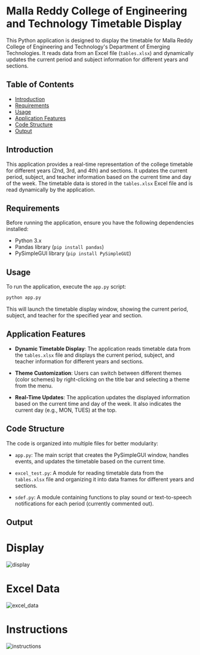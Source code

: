 # Malla Reddy College of Engineering and Technology Timetable Display

This Python application is designed to display the timetable for Malla Reddy College of Engineering and Technology's Department of Emerging Technologies. It reads data from an Excel file (`tables.xlsx`) and dynamically updates the current period and subject information for different years and sections.

## Table of Contents

- [Introduction](#introduction)
- [Requirements](#requirements)
- [Usage](#usage)
- [Application Features](#application-features)
- [Code Structure](#code-structure)
- [Output](#output)

## Introduction

This application provides a real-time representation of the college timetable for different years (2nd, 3rd, and 4th) and sections. It updates the current period, subject, and teacher information based on the current time and day of the week. The timetable data is stored in the `tables.xlsx` Excel file and is read dynamically by the application.

## Requirements

Before running the application, ensure you have the following dependencies installed:

- Python 3.x
- Pandas library (`pip install pandas`)
- PySimpleGUI library (`pip install PySimpleGUI`)

## Usage

To run the application, execute the `app.py` script:

```bash
python app.py
```

This will launch the timetable display window, showing the current period, subject, and teacher for the specified year and section.

## Application Features

- **Dynamic Timetable Display**: The application reads timetable data from the `tables.xlsx` file and displays the current period, subject, and teacher information for different years and sections.

- **Theme Customization**: Users can switch between different themes (color schemes) by right-clicking on the title bar and selecting a theme from the menu.

- **Real-Time Updates**: The application updates the displayed information based on the current time and day of the week. It also indicates the current day (e.g., MON, TUES) at the top.

## Code Structure

The code is organized into multiple files for better modularity:

- `app.py`: The main script that creates the PySimpleGUI window, handles events, and updates the timetable based on the current time.

- `excel_test.py`: A module for reading timetable data from the `tables.xlsx` file and organizing it into data frames for different years and sections.

- `sdef.py`: A module containing functions to play sound or text-to-speech notifications for each period (currently commented out).

## Output

# Display

![display](https://github.com/Praveen880890/Mrcet_time_table/assets/76040957/7726b31a-c2c2-4707-ae74-e217481b6a36)

# Excel Data

![excel_data](https://github.com/Praveen880890/Mrcet_time_table/assets/76040957/b6056d3a-5656-4f33-8aa6-b673f15ec213)

# Instructions

![instructions](https://github.com/Praveen880890/Mrcet_time_table/assets/76040957/35ee8f08-c9ee-4c20-9ad6-9fed84b61d98)

